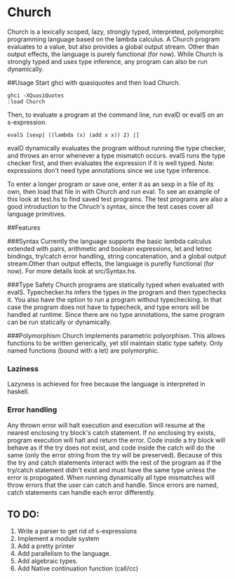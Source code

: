 Church
======

Church is a lexically scoped, lazy, strongly typed, interpreted, polymorphic programming language based on the lambda calculus. A Church program evaluates to a value, but also provides a global output stream. Other than output effects, the language is purely functional (for now).
While Church is strongly typed and uses type inference, any program can also be run dynamically. 

##Usage 
Start ghci with quasiquotes and then load Church.

```
ghci -XQuasiQuotes
:load Church
```

Then, to evaluate a program at the command line, run evalD or evalS on an s-expression. 
```
evalS [sexp| ((lambda (x) (add x x)) 2) |]
```
evalD dynamically evaluates the program without running the type checker, and throws an error whenever a type mismatch occurs.
evalS runs the type checker first, and then evaluates the expression if it is well typed. Note: expressions don't need type annotations since we use type inference.

To enter a longer program or save one, enter it as an sexp in a file of its own, then load that file in with Church and run eval. To see an example of this look at test.hs to find saved test programs. The test programs are also a good introduction to the Chruch's syntax, since the test cases cover all language primitives.

##Features

###Syntax
Currently the language supports the basic lambda calculus extended with pairs, arithmetic and boolean expressions, let and letrec bindings, try/catch error handling, string concatenation, and a global output stream.Other than output effects, the language is purefly functional (for now). For more details look at src/Syntax.hs.

###Type Safety
Church programs are statically typed when evaluated with evalS. Typechecker.hs infers the types in the program and then typechecks it. You also have the option
to run a program without typechecking. In that case the program does not have to typecheck, and type errors will be handled at runtime. Since there are no type annotations, the same program can be run statically or dynamically.



###Polymorphism
Church implements parametric polyorphism. This allows functions to be written generically, yet stil maintain static type safety. Only named functions (bound with a let) are polymorphic.

### Laziness
Lazyness is achieved for free because the language is interpreted in haskell.

### Error handling
Any thrown error will halt execution and execution will resume at the nearest enclosing try block's catch statement. If no enclosing try exists, program execution will halt and return the error. Code inside a try block will behave as if the try does not exist, and  code inside the catch will do the same (only the error string from the try will be preserved). Because of this the try and catch statements interact with the rest of the program as if the try/catch statement didn't exist and must have the same type unless the error is propogated.
When running dynamically all type mismatches will throw errors that the user can catch and handle. 
Since errors are named, catch statements can handle each error differently.

## TO DO:
1. Write a parser to get rid of s-expressions
2. Implement a module system
3. Add a pretty printer
4. Add parallelism to the language.
5. Add algebraic types.
6. Add Native continuation function (call/cc)
